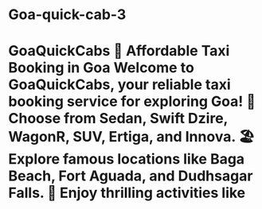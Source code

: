 # Goa-quick-cab-3
# GoaQuickCabs 🚖   **Affordable Taxi Booking in Goa**    Welcome to **GoaQuickCabs**, your reliable taxi booking service for exploring Goa!   🚗 Choose from Sedan, Swift Dzire, WagonR, SUV, Ertiga, and Innova.   🏖️ Explore famous locations like Baga Beach, Fort Aguada, and Dudhsagar Falls.   🎢 Enjoy thrilling activities like 
